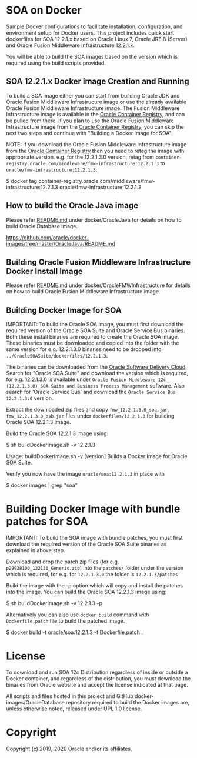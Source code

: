 SOA on Docker
=============

Sample Docker configurations to facilitate installation, configuration, and environment setup for Docker users. This project includes quick start dockerfiles for SOA 12.2.1.x based on Oracle Linux 7, Oracle JRE 8 (Server) and Oracle Fusion Middleware Infrastructure 12.2.1.x.

You will be able to build the SOA images based on the version which is required using the build scripts provided. 

## SOA 12.2.1.x Docker image Creation and Running

To build a SOA image either you can start from building Oracle JDK and Oracle Fusion Middleware Infrastrucure image or use the already available Oracle Fusion Middleware Infrastructure image. The Fusion Middleware Infrastructure image is available in the [Oracle Container Registry](https://container-registry.oracle.com), and can be pulled from there. If you plan to use the Oracle Fusion Middleware Infrastructure image from the [Oracle Container Registry](https://container-registry.oracle.com), you can skip the next two steps and continue with "Building a Docker Image for SOA".

NOTE: If you download the Oracle Fusion Middleware Infrastructure image from the [Oracle Container Registry](https://container-registry.oracle.com) then you need to retag the image with appropriate version. e.g. for the 12.2.1.3.0 version, retag from `container-registry.oracle.com/middleware/fmw-infrastructure:12.2.1.3` to `oracle/fmw-infrastructure:12.2.1.3`.

$ docker tag container-registry.oracle.com/middleware/fmw-infrastructure:12.2.1.3 oracle/fmw-infrastructure:12.2.1.3

## How to build the Oracle Java image

Please refer [README.md](https://github.com/oracle/docker-images/blob/master/OracleJava/README.md) under docker/OracleJava for details on how to build Oracle Database image.

https://github.com/oracle/docker-images/tree/master/OracleJava/README.md

## Building Oracle Fusion Middleware Infrastructure Docker Install Image

Please refer [README.md](https://github.com/oracle/docker-images/blob/master/OracleFMWInfrastructure/README.md) under docker/OracleFMWInfrastructure for details on how to build Oracle Fusion Middleware Infrastructure image.

## Building Docker Image for SOA

IMPORTANT: To build the Oracle SOA image, you must first download the required version of the Oracle SOA Suite and Oracle Service Bus binaries. Both these install binaries are required to create the Oracle SOA image. These binaries must be downloaded and copied into the folder with the same version for e.g. 12.2.1.3.0 binaries need to be dropped into `../OracleSOASuite/dockerfiles/12.2.1.3`.

The binaries can be downloaded from the [Oracle Software Delivery Cloud](https://edelivery.oracle.com). Search for "Oracle SOA Suite" and download the version which is required, for e.g. 12.2.1.3.0 is available under `Oracle Fusion Middleware 12c (12.2.1.3.0) SOA Suite and Business Process Management` software. Also search for 'Oracle Service Bus' and download the `Oracle Service Bus 12.2.1.3.0` version.

Extract the downloaded zip files and copy `fmw_12.2.1.3.0_soa.jar`, `fmw_12.2.1.3.0_osb.jar` files under `dockerfiles/12.2.1.3` for building Oracle SOA 12.2.1.3 image.

Build the Oracle SOA 12.2.1.3 image using:

$ sh buildDockerImage.sh -v 12.2.1.3

   Usage: buildDockerImage.sh -v [version]
   Builds a Docker Image for Oracle SOA Suite.


Verify you now have the image `oracle/soa:12.2.1.3` in place with 

$ docker images | grep "soa"

# Building Docker Image with bundle patches for SOA
IMPORTANT: To build the SOA image with bundle patches, you must first download the required version of the Oracle SOA Suite binaries as explained in above step.

Download and drop the patch zip files (for e.g. `p29928100_122130_Generic.zip`) into the `patches/` folder under the version which is required, for e.g. for `12.2.1.3.0` the folder is `12.2.1.3/patches`

Build the image with the -p option which will copy and install the patches into the image. You can build the Oracle SOA 12.2.1.3 image using:

$ sh buildDockerImage.sh -v 12.2.1.3 -p

Alternatively you can also use `docker build` command with `Dockerfile.patch` file to build the patched image.

$ docker build -t oracle/soa:12.2.1.3 -f Dockerfile.patch . 

# License

To download and run SOA 12c Distribution regardless of inside or outside a Docker container, and regardless of the distribution, you must download the binaries from Oracle website and accept the license indicated at that page.

All scripts and files hosted in this project and GitHub docker-images/OracleDatabase repository required to build the Docker images are, unless otherwise noted, released under UPL 1.0 license.

# Copyright

Copyright (c) 2019, 2020 Oracle and/or its affiliates.

